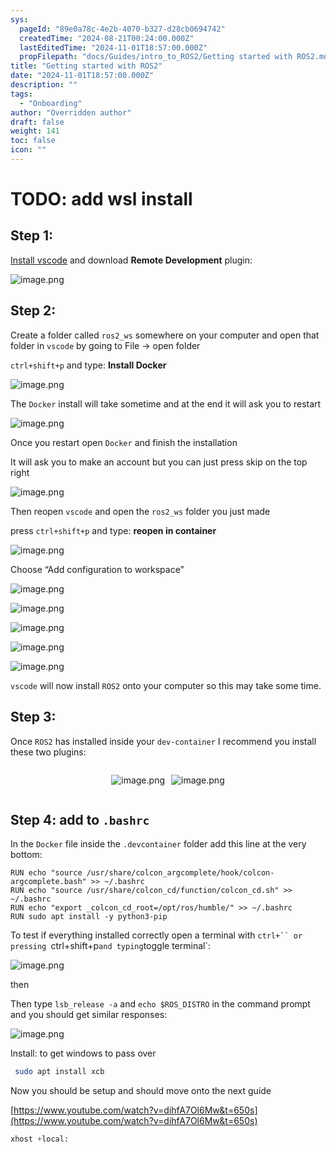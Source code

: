 ```yaml
---
sys:
  pageId: "89e0a78c-4e2b-4070-b327-d28cb0694742"
  createdTime: "2024-08-21T00:24:00.000Z"
  lastEditedTime: "2024-11-01T18:57:00.000Z"
  propFilepath: "docs/Guides/intro_to_ROS2/Getting started with ROS2.md"
title: "Getting started with ROS2"
date: "2024-11-01T18:57:00.000Z"
description: ""
tags:
  - "Onboarding"
author: "Overridden author"
draft: false
weight: 141
toc: false
icon: ""
---
```


# TODO: add wsl install

## Step 1:

[Install vscode](https://code.visualstudio.com/download) and download **Remote Development** plugin:

![image.png](https://prod-files-secure.s3.us-west-2.amazonaws.com/d518164a-d88e-44d1-a4ee-3adb3bd8bce0/efb52993-1881-4a40-b95e-6f020334f022/image.png?X-Amz-Algorithm=AWS4-HMAC-SHA256&X-Amz-Content-Sha256=UNSIGNED-PAYLOAD&X-Amz-Credential=ASIAZI2LB466ZMAZKOYF%2F20250213%2Fus-west-2%2Fs3%2Faws4_request&X-Amz-Date=20250213T090836Z&X-Amz-Expires=3600&X-Amz-Security-Token=IQoJb3JpZ2luX2VjEOn%2F%2F%2F%2F%2F%2F%2F%2F%2F%2FwEaCXVzLXdlc3QtMiJIMEYCIQC45vIck15hqbddz9JPr6p1qLLDpd4FHbmFcmzKw8XeZwIhANvNJjXkAk9LTl0biOHrMHmD3ZKNWxg1%2B9BaZwwxwKYBKv8DCBIQABoMNjM3NDIzMTgzODA1IgxHXaPd4Z%2FtE1Kc4ccq3AOk4eY5%2FEBVt%2BEN2ftGcnkFvTxiPRhserMAWQDBVCuE4J6OE1jZrgnnHgPMV%2BH5M36ADOda%2FUzzxUTj%2FGF%2FlIfnnDQ%2BPoRp9TAojfzzYOcAEaBJpMyC33I9w6u8u7tSo3dcdSHHbus3DjAGiJjaym6anf67EWqYPOoxcypolXDOBGthK2B8V2XwpWyJuzxdM%2Fj8Sa%2Bo2okkD1S7sEQ%2BTKcTtxcBxc6QLrtpHuCiqyU5dO7od97fEFy2BeUQ%2FXUXvhHA6zhGz6TQ8p3vX5XPN8YClOpktL75VB8%2Beond6fht91ATjQWJ0Qv4I0Ou%2Bf4gsT6AQ2cgcx%2BJw0kwW50FVAnjoGWIjpBM6HPGH1nlpSETJggKUOPXkvIZmI9aOeQKahUgAbhz%2BDwB7LTYVWLpEEOWS0F8RXXV9lR%2FxzEQymkCaOqXX84y%2BGuNqV3LiyoZN0ahx2ub7HemEimLZMD9JKa7KfAJavN0oIykp7ehiSyOi2sIX3c3J4NddNpiC7Iv2J%2BMeEYHKZu7NCJkkEcxyyoLBz6uc3J41qTO5cbKsPfV2EhLgERBFwmgnQFSsH5%2BOY7DcbR78GeIoJh%2BnIp%2Fwf2ljJz%2BkRKw4G9f3EBvB63w5H69GsQr1%2Fcws9IylDD15ba9BjqkAWoZlp8Sd9k6aI0hAW1ukMDPgQofQ6BXloGCw4d1jLYXmZPV4kc%2B7ZsrEvAPqPLAB7a4i3kiGRVa7rvTU%2FAkf2H158GVWKuKNjXFzSzLeSvqT6%2BPRo7Vaubyv49u0XqRnVpngibu91Co3q7wuX85%2BVtwSxbBcO6aodffmBGuKLdeZxD%2Ba6QqDhMHrsd9BuWaJd2puKNnipZRNDAEINGdln1ftUbk&X-Amz-Signature=02e9cd53fb2d9469664219c2e8be880c61374535a4e0ae6d1bca7dc9352f2b1d&X-Amz-SignedHeaders=host&x-id=GetObject)

## Step 2:

Create a folder called `ros2_ws` somewhere on your computer and open that folder in `vscode` by going to File → open folder 

`ctrl+shift+p` and type: **Install Docker**

![image.png](https://prod-files-secure.s3.us-west-2.amazonaws.com/d518164a-d88e-44d1-a4ee-3adb3bd8bce0/2269dc0e-1cd5-47ff-bceb-c04ad9b2eab0/image.png?X-Amz-Algorithm=AWS4-HMAC-SHA256&X-Amz-Content-Sha256=UNSIGNED-PAYLOAD&X-Amz-Credential=ASIAZI2LB466ZMAZKOYF%2F20250213%2Fus-west-2%2Fs3%2Faws4_request&X-Amz-Date=20250213T090836Z&X-Amz-Expires=3600&X-Amz-Security-Token=IQoJb3JpZ2luX2VjEOn%2F%2F%2F%2F%2F%2F%2F%2F%2F%2FwEaCXVzLXdlc3QtMiJIMEYCIQC45vIck15hqbddz9JPr6p1qLLDpd4FHbmFcmzKw8XeZwIhANvNJjXkAk9LTl0biOHrMHmD3ZKNWxg1%2B9BaZwwxwKYBKv8DCBIQABoMNjM3NDIzMTgzODA1IgxHXaPd4Z%2FtE1Kc4ccq3AOk4eY5%2FEBVt%2BEN2ftGcnkFvTxiPRhserMAWQDBVCuE4J6OE1jZrgnnHgPMV%2BH5M36ADOda%2FUzzxUTj%2FGF%2FlIfnnDQ%2BPoRp9TAojfzzYOcAEaBJpMyC33I9w6u8u7tSo3dcdSHHbus3DjAGiJjaym6anf67EWqYPOoxcypolXDOBGthK2B8V2XwpWyJuzxdM%2Fj8Sa%2Bo2okkD1S7sEQ%2BTKcTtxcBxc6QLrtpHuCiqyU5dO7od97fEFy2BeUQ%2FXUXvhHA6zhGz6TQ8p3vX5XPN8YClOpktL75VB8%2Beond6fht91ATjQWJ0Qv4I0Ou%2Bf4gsT6AQ2cgcx%2BJw0kwW50FVAnjoGWIjpBM6HPGH1nlpSETJggKUOPXkvIZmI9aOeQKahUgAbhz%2BDwB7LTYVWLpEEOWS0F8RXXV9lR%2FxzEQymkCaOqXX84y%2BGuNqV3LiyoZN0ahx2ub7HemEimLZMD9JKa7KfAJavN0oIykp7ehiSyOi2sIX3c3J4NddNpiC7Iv2J%2BMeEYHKZu7NCJkkEcxyyoLBz6uc3J41qTO5cbKsPfV2EhLgERBFwmgnQFSsH5%2BOY7DcbR78GeIoJh%2BnIp%2Fwf2ljJz%2BkRKw4G9f3EBvB63w5H69GsQr1%2Fcws9IylDD15ba9BjqkAWoZlp8Sd9k6aI0hAW1ukMDPgQofQ6BXloGCw4d1jLYXmZPV4kc%2B7ZsrEvAPqPLAB7a4i3kiGRVa7rvTU%2FAkf2H158GVWKuKNjXFzSzLeSvqT6%2BPRo7Vaubyv49u0XqRnVpngibu91Co3q7wuX85%2BVtwSxbBcO6aodffmBGuKLdeZxD%2Ba6QqDhMHrsd9BuWaJd2puKNnipZRNDAEINGdln1ftUbk&X-Amz-Signature=c4e87b8ac1fa0617803bc30d08243da62919bc80639523d5815b02127638c886&X-Amz-SignedHeaders=host&x-id=GetObject)

The `Docker` install will take sometime and at the end it will ask you to restart

![image.png](https://prod-files-secure.s3.us-west-2.amazonaws.com/d518164a-d88e-44d1-a4ee-3adb3bd8bce0/ed233f78-be33-4b1f-b89c-9c346c0e961e/image.png?X-Amz-Algorithm=AWS4-HMAC-SHA256&X-Amz-Content-Sha256=UNSIGNED-PAYLOAD&X-Amz-Credential=ASIAZI2LB466ZMAZKOYF%2F20250213%2Fus-west-2%2Fs3%2Faws4_request&X-Amz-Date=20250213T090836Z&X-Amz-Expires=3600&X-Amz-Security-Token=IQoJb3JpZ2luX2VjEOn%2F%2F%2F%2F%2F%2F%2F%2F%2F%2FwEaCXVzLXdlc3QtMiJIMEYCIQC45vIck15hqbddz9JPr6p1qLLDpd4FHbmFcmzKw8XeZwIhANvNJjXkAk9LTl0biOHrMHmD3ZKNWxg1%2B9BaZwwxwKYBKv8DCBIQABoMNjM3NDIzMTgzODA1IgxHXaPd4Z%2FtE1Kc4ccq3AOk4eY5%2FEBVt%2BEN2ftGcnkFvTxiPRhserMAWQDBVCuE4J6OE1jZrgnnHgPMV%2BH5M36ADOda%2FUzzxUTj%2FGF%2FlIfnnDQ%2BPoRp9TAojfzzYOcAEaBJpMyC33I9w6u8u7tSo3dcdSHHbus3DjAGiJjaym6anf67EWqYPOoxcypolXDOBGthK2B8V2XwpWyJuzxdM%2Fj8Sa%2Bo2okkD1S7sEQ%2BTKcTtxcBxc6QLrtpHuCiqyU5dO7od97fEFy2BeUQ%2FXUXvhHA6zhGz6TQ8p3vX5XPN8YClOpktL75VB8%2Beond6fht91ATjQWJ0Qv4I0Ou%2Bf4gsT6AQ2cgcx%2BJw0kwW50FVAnjoGWIjpBM6HPGH1nlpSETJggKUOPXkvIZmI9aOeQKahUgAbhz%2BDwB7LTYVWLpEEOWS0F8RXXV9lR%2FxzEQymkCaOqXX84y%2BGuNqV3LiyoZN0ahx2ub7HemEimLZMD9JKa7KfAJavN0oIykp7ehiSyOi2sIX3c3J4NddNpiC7Iv2J%2BMeEYHKZu7NCJkkEcxyyoLBz6uc3J41qTO5cbKsPfV2EhLgERBFwmgnQFSsH5%2BOY7DcbR78GeIoJh%2BnIp%2Fwf2ljJz%2BkRKw4G9f3EBvB63w5H69GsQr1%2Fcws9IylDD15ba9BjqkAWoZlp8Sd9k6aI0hAW1ukMDPgQofQ6BXloGCw4d1jLYXmZPV4kc%2B7ZsrEvAPqPLAB7a4i3kiGRVa7rvTU%2FAkf2H158GVWKuKNjXFzSzLeSvqT6%2BPRo7Vaubyv49u0XqRnVpngibu91Co3q7wuX85%2BVtwSxbBcO6aodffmBGuKLdeZxD%2Ba6QqDhMHrsd9BuWaJd2puKNnipZRNDAEINGdln1ftUbk&X-Amz-Signature=b48e1d71afb1c9380c49be7cff272d89163b775e88f1410981d125576a6055bc&X-Amz-SignedHeaders=host&x-id=GetObject)

Once you restart open `Docker` and finish the installation

It will ask you to make an account but you can just press skip on the top right

![image.png](https://prod-files-secure.s3.us-west-2.amazonaws.com/d518164a-d88e-44d1-a4ee-3adb3bd8bce0/21010ad9-1659-4fd9-9f59-9932a09b2a3d/image.png?X-Amz-Algorithm=AWS4-HMAC-SHA256&X-Amz-Content-Sha256=UNSIGNED-PAYLOAD&X-Amz-Credential=ASIAZI2LB466ZMAZKOYF%2F20250213%2Fus-west-2%2Fs3%2Faws4_request&X-Amz-Date=20250213T090836Z&X-Amz-Expires=3600&X-Amz-Security-Token=IQoJb3JpZ2luX2VjEOn%2F%2F%2F%2F%2F%2F%2F%2F%2F%2FwEaCXVzLXdlc3QtMiJIMEYCIQC45vIck15hqbddz9JPr6p1qLLDpd4FHbmFcmzKw8XeZwIhANvNJjXkAk9LTl0biOHrMHmD3ZKNWxg1%2B9BaZwwxwKYBKv8DCBIQABoMNjM3NDIzMTgzODA1IgxHXaPd4Z%2FtE1Kc4ccq3AOk4eY5%2FEBVt%2BEN2ftGcnkFvTxiPRhserMAWQDBVCuE4J6OE1jZrgnnHgPMV%2BH5M36ADOda%2FUzzxUTj%2FGF%2FlIfnnDQ%2BPoRp9TAojfzzYOcAEaBJpMyC33I9w6u8u7tSo3dcdSHHbus3DjAGiJjaym6anf67EWqYPOoxcypolXDOBGthK2B8V2XwpWyJuzxdM%2Fj8Sa%2Bo2okkD1S7sEQ%2BTKcTtxcBxc6QLrtpHuCiqyU5dO7od97fEFy2BeUQ%2FXUXvhHA6zhGz6TQ8p3vX5XPN8YClOpktL75VB8%2Beond6fht91ATjQWJ0Qv4I0Ou%2Bf4gsT6AQ2cgcx%2BJw0kwW50FVAnjoGWIjpBM6HPGH1nlpSETJggKUOPXkvIZmI9aOeQKahUgAbhz%2BDwB7LTYVWLpEEOWS0F8RXXV9lR%2FxzEQymkCaOqXX84y%2BGuNqV3LiyoZN0ahx2ub7HemEimLZMD9JKa7KfAJavN0oIykp7ehiSyOi2sIX3c3J4NddNpiC7Iv2J%2BMeEYHKZu7NCJkkEcxyyoLBz6uc3J41qTO5cbKsPfV2EhLgERBFwmgnQFSsH5%2BOY7DcbR78GeIoJh%2BnIp%2Fwf2ljJz%2BkRKw4G9f3EBvB63w5H69GsQr1%2Fcws9IylDD15ba9BjqkAWoZlp8Sd9k6aI0hAW1ukMDPgQofQ6BXloGCw4d1jLYXmZPV4kc%2B7ZsrEvAPqPLAB7a4i3kiGRVa7rvTU%2FAkf2H158GVWKuKNjXFzSzLeSvqT6%2BPRo7Vaubyv49u0XqRnVpngibu91Co3q7wuX85%2BVtwSxbBcO6aodffmBGuKLdeZxD%2Ba6QqDhMHrsd9BuWaJd2puKNnipZRNDAEINGdln1ftUbk&X-Amz-Signature=bafeaccad789bc931b8198cde5ad40a43d05a00870c2482b616a639e34199874&X-Amz-SignedHeaders=host&x-id=GetObject)

Then reopen `vscode` and open the `ros2_ws` folder you just made

press `ctrl+shift+p` and type: **reopen in container**

![image.png](https://prod-files-secure.s3.us-west-2.amazonaws.com/d518164a-d88e-44d1-a4ee-3adb3bd8bce0/4e93b8c2-41ad-488c-8095-c74205196118/image.png?X-Amz-Algorithm=AWS4-HMAC-SHA256&X-Amz-Content-Sha256=UNSIGNED-PAYLOAD&X-Amz-Credential=ASIAZI2LB466ZMAZKOYF%2F20250213%2Fus-west-2%2Fs3%2Faws4_request&X-Amz-Date=20250213T090836Z&X-Amz-Expires=3600&X-Amz-Security-Token=IQoJb3JpZ2luX2VjEOn%2F%2F%2F%2F%2F%2F%2F%2F%2F%2FwEaCXVzLXdlc3QtMiJIMEYCIQC45vIck15hqbddz9JPr6p1qLLDpd4FHbmFcmzKw8XeZwIhANvNJjXkAk9LTl0biOHrMHmD3ZKNWxg1%2B9BaZwwxwKYBKv8DCBIQABoMNjM3NDIzMTgzODA1IgxHXaPd4Z%2FtE1Kc4ccq3AOk4eY5%2FEBVt%2BEN2ftGcnkFvTxiPRhserMAWQDBVCuE4J6OE1jZrgnnHgPMV%2BH5M36ADOda%2FUzzxUTj%2FGF%2FlIfnnDQ%2BPoRp9TAojfzzYOcAEaBJpMyC33I9w6u8u7tSo3dcdSHHbus3DjAGiJjaym6anf67EWqYPOoxcypolXDOBGthK2B8V2XwpWyJuzxdM%2Fj8Sa%2Bo2okkD1S7sEQ%2BTKcTtxcBxc6QLrtpHuCiqyU5dO7od97fEFy2BeUQ%2FXUXvhHA6zhGz6TQ8p3vX5XPN8YClOpktL75VB8%2Beond6fht91ATjQWJ0Qv4I0Ou%2Bf4gsT6AQ2cgcx%2BJw0kwW50FVAnjoGWIjpBM6HPGH1nlpSETJggKUOPXkvIZmI9aOeQKahUgAbhz%2BDwB7LTYVWLpEEOWS0F8RXXV9lR%2FxzEQymkCaOqXX84y%2BGuNqV3LiyoZN0ahx2ub7HemEimLZMD9JKa7KfAJavN0oIykp7ehiSyOi2sIX3c3J4NddNpiC7Iv2J%2BMeEYHKZu7NCJkkEcxyyoLBz6uc3J41qTO5cbKsPfV2EhLgERBFwmgnQFSsH5%2BOY7DcbR78GeIoJh%2BnIp%2Fwf2ljJz%2BkRKw4G9f3EBvB63w5H69GsQr1%2Fcws9IylDD15ba9BjqkAWoZlp8Sd9k6aI0hAW1ukMDPgQofQ6BXloGCw4d1jLYXmZPV4kc%2B7ZsrEvAPqPLAB7a4i3kiGRVa7rvTU%2FAkf2H158GVWKuKNjXFzSzLeSvqT6%2BPRo7Vaubyv49u0XqRnVpngibu91Co3q7wuX85%2BVtwSxbBcO6aodffmBGuKLdeZxD%2Ba6QqDhMHrsd9BuWaJd2puKNnipZRNDAEINGdln1ftUbk&X-Amz-Signature=2ea0a0627b391cf111d78e04331a5496e86408f99f03b96f8b1fc4d9e150201a&X-Amz-SignedHeaders=host&x-id=GetObject)

Choose “Add configuration to workspace”

![image.png](https://prod-files-secure.s3.us-west-2.amazonaws.com/d518164a-d88e-44d1-a4ee-3adb3bd8bce0/9560b282-5060-4989-ba37-97e7b2c22476/image.png?X-Amz-Algorithm=AWS4-HMAC-SHA256&X-Amz-Content-Sha256=UNSIGNED-PAYLOAD&X-Amz-Credential=ASIAZI2LB466ZMAZKOYF%2F20250213%2Fus-west-2%2Fs3%2Faws4_request&X-Amz-Date=20250213T090836Z&X-Amz-Expires=3600&X-Amz-Security-Token=IQoJb3JpZ2luX2VjEOn%2F%2F%2F%2F%2F%2F%2F%2F%2F%2FwEaCXVzLXdlc3QtMiJIMEYCIQC45vIck15hqbddz9JPr6p1qLLDpd4FHbmFcmzKw8XeZwIhANvNJjXkAk9LTl0biOHrMHmD3ZKNWxg1%2B9BaZwwxwKYBKv8DCBIQABoMNjM3NDIzMTgzODA1IgxHXaPd4Z%2FtE1Kc4ccq3AOk4eY5%2FEBVt%2BEN2ftGcnkFvTxiPRhserMAWQDBVCuE4J6OE1jZrgnnHgPMV%2BH5M36ADOda%2FUzzxUTj%2FGF%2FlIfnnDQ%2BPoRp9TAojfzzYOcAEaBJpMyC33I9w6u8u7tSo3dcdSHHbus3DjAGiJjaym6anf67EWqYPOoxcypolXDOBGthK2B8V2XwpWyJuzxdM%2Fj8Sa%2Bo2okkD1S7sEQ%2BTKcTtxcBxc6QLrtpHuCiqyU5dO7od97fEFy2BeUQ%2FXUXvhHA6zhGz6TQ8p3vX5XPN8YClOpktL75VB8%2Beond6fht91ATjQWJ0Qv4I0Ou%2Bf4gsT6AQ2cgcx%2BJw0kwW50FVAnjoGWIjpBM6HPGH1nlpSETJggKUOPXkvIZmI9aOeQKahUgAbhz%2BDwB7LTYVWLpEEOWS0F8RXXV9lR%2FxzEQymkCaOqXX84y%2BGuNqV3LiyoZN0ahx2ub7HemEimLZMD9JKa7KfAJavN0oIykp7ehiSyOi2sIX3c3J4NddNpiC7Iv2J%2BMeEYHKZu7NCJkkEcxyyoLBz6uc3J41qTO5cbKsPfV2EhLgERBFwmgnQFSsH5%2BOY7DcbR78GeIoJh%2BnIp%2Fwf2ljJz%2BkRKw4G9f3EBvB63w5H69GsQr1%2Fcws9IylDD15ba9BjqkAWoZlp8Sd9k6aI0hAW1ukMDPgQofQ6BXloGCw4d1jLYXmZPV4kc%2B7ZsrEvAPqPLAB7a4i3kiGRVa7rvTU%2FAkf2H158GVWKuKNjXFzSzLeSvqT6%2BPRo7Vaubyv49u0XqRnVpngibu91Co3q7wuX85%2BVtwSxbBcO6aodffmBGuKLdeZxD%2Ba6QqDhMHrsd9BuWaJd2puKNnipZRNDAEINGdln1ftUbk&X-Amz-Signature=5deef4fd07b3be9f2a3cc6ce64f782cdd487c6bc5a053483dc19a71cca03ddf4&X-Amz-SignedHeaders=host&x-id=GetObject)

![image.png](https://prod-files-secure.s3.us-west-2.amazonaws.com/d518164a-d88e-44d1-a4ee-3adb3bd8bce0/2ee63f81-886b-48e8-a553-dc6e5eac99e4/image.png?X-Amz-Algorithm=AWS4-HMAC-SHA256&X-Amz-Content-Sha256=UNSIGNED-PAYLOAD&X-Amz-Credential=ASIAZI2LB466ZMAZKOYF%2F20250213%2Fus-west-2%2Fs3%2Faws4_request&X-Amz-Date=20250213T090836Z&X-Amz-Expires=3600&X-Amz-Security-Token=IQoJb3JpZ2luX2VjEOn%2F%2F%2F%2F%2F%2F%2F%2F%2F%2FwEaCXVzLXdlc3QtMiJIMEYCIQC45vIck15hqbddz9JPr6p1qLLDpd4FHbmFcmzKw8XeZwIhANvNJjXkAk9LTl0biOHrMHmD3ZKNWxg1%2B9BaZwwxwKYBKv8DCBIQABoMNjM3NDIzMTgzODA1IgxHXaPd4Z%2FtE1Kc4ccq3AOk4eY5%2FEBVt%2BEN2ftGcnkFvTxiPRhserMAWQDBVCuE4J6OE1jZrgnnHgPMV%2BH5M36ADOda%2FUzzxUTj%2FGF%2FlIfnnDQ%2BPoRp9TAojfzzYOcAEaBJpMyC33I9w6u8u7tSo3dcdSHHbus3DjAGiJjaym6anf67EWqYPOoxcypolXDOBGthK2B8V2XwpWyJuzxdM%2Fj8Sa%2Bo2okkD1S7sEQ%2BTKcTtxcBxc6QLrtpHuCiqyU5dO7od97fEFy2BeUQ%2FXUXvhHA6zhGz6TQ8p3vX5XPN8YClOpktL75VB8%2Beond6fht91ATjQWJ0Qv4I0Ou%2Bf4gsT6AQ2cgcx%2BJw0kwW50FVAnjoGWIjpBM6HPGH1nlpSETJggKUOPXkvIZmI9aOeQKahUgAbhz%2BDwB7LTYVWLpEEOWS0F8RXXV9lR%2FxzEQymkCaOqXX84y%2BGuNqV3LiyoZN0ahx2ub7HemEimLZMD9JKa7KfAJavN0oIykp7ehiSyOi2sIX3c3J4NddNpiC7Iv2J%2BMeEYHKZu7NCJkkEcxyyoLBz6uc3J41qTO5cbKsPfV2EhLgERBFwmgnQFSsH5%2BOY7DcbR78GeIoJh%2BnIp%2Fwf2ljJz%2BkRKw4G9f3EBvB63w5H69GsQr1%2Fcws9IylDD15ba9BjqkAWoZlp8Sd9k6aI0hAW1ukMDPgQofQ6BXloGCw4d1jLYXmZPV4kc%2B7ZsrEvAPqPLAB7a4i3kiGRVa7rvTU%2FAkf2H158GVWKuKNjXFzSzLeSvqT6%2BPRo7Vaubyv49u0XqRnVpngibu91Co3q7wuX85%2BVtwSxbBcO6aodffmBGuKLdeZxD%2Ba6QqDhMHrsd9BuWaJd2puKNnipZRNDAEINGdln1ftUbk&X-Amz-Signature=c0ace9bcfecab9d321abbceda2a39ff4f8af36328edf4062a8f49355cdcd4132&X-Amz-SignedHeaders=host&x-id=GetObject)

![image.png](https://prod-files-secure.s3.us-west-2.amazonaws.com/d518164a-d88e-44d1-a4ee-3adb3bd8bce0/ae1580b2-b048-407e-aed9-b584224a7a04/image.png?X-Amz-Algorithm=AWS4-HMAC-SHA256&X-Amz-Content-Sha256=UNSIGNED-PAYLOAD&X-Amz-Credential=ASIAZI2LB466ZMAZKOYF%2F20250213%2Fus-west-2%2Fs3%2Faws4_request&X-Amz-Date=20250213T090836Z&X-Amz-Expires=3600&X-Amz-Security-Token=IQoJb3JpZ2luX2VjEOn%2F%2F%2F%2F%2F%2F%2F%2F%2F%2FwEaCXVzLXdlc3QtMiJIMEYCIQC45vIck15hqbddz9JPr6p1qLLDpd4FHbmFcmzKw8XeZwIhANvNJjXkAk9LTl0biOHrMHmD3ZKNWxg1%2B9BaZwwxwKYBKv8DCBIQABoMNjM3NDIzMTgzODA1IgxHXaPd4Z%2FtE1Kc4ccq3AOk4eY5%2FEBVt%2BEN2ftGcnkFvTxiPRhserMAWQDBVCuE4J6OE1jZrgnnHgPMV%2BH5M36ADOda%2FUzzxUTj%2FGF%2FlIfnnDQ%2BPoRp9TAojfzzYOcAEaBJpMyC33I9w6u8u7tSo3dcdSHHbus3DjAGiJjaym6anf67EWqYPOoxcypolXDOBGthK2B8V2XwpWyJuzxdM%2Fj8Sa%2Bo2okkD1S7sEQ%2BTKcTtxcBxc6QLrtpHuCiqyU5dO7od97fEFy2BeUQ%2FXUXvhHA6zhGz6TQ8p3vX5XPN8YClOpktL75VB8%2Beond6fht91ATjQWJ0Qv4I0Ou%2Bf4gsT6AQ2cgcx%2BJw0kwW50FVAnjoGWIjpBM6HPGH1nlpSETJggKUOPXkvIZmI9aOeQKahUgAbhz%2BDwB7LTYVWLpEEOWS0F8RXXV9lR%2FxzEQymkCaOqXX84y%2BGuNqV3LiyoZN0ahx2ub7HemEimLZMD9JKa7KfAJavN0oIykp7ehiSyOi2sIX3c3J4NddNpiC7Iv2J%2BMeEYHKZu7NCJkkEcxyyoLBz6uc3J41qTO5cbKsPfV2EhLgERBFwmgnQFSsH5%2BOY7DcbR78GeIoJh%2BnIp%2Fwf2ljJz%2BkRKw4G9f3EBvB63w5H69GsQr1%2Fcws9IylDD15ba9BjqkAWoZlp8Sd9k6aI0hAW1ukMDPgQofQ6BXloGCw4d1jLYXmZPV4kc%2B7ZsrEvAPqPLAB7a4i3kiGRVa7rvTU%2FAkf2H158GVWKuKNjXFzSzLeSvqT6%2BPRo7Vaubyv49u0XqRnVpngibu91Co3q7wuX85%2BVtwSxbBcO6aodffmBGuKLdeZxD%2Ba6QqDhMHrsd9BuWaJd2puKNnipZRNDAEINGdln1ftUbk&X-Amz-Signature=80138138d6e57c1f1fd1899c8090af84f1b3f98e8e58fc409c909029273a84b5&X-Amz-SignedHeaders=host&x-id=GetObject)

![image.png](https://prod-files-secure.s3.us-west-2.amazonaws.com/d518164a-d88e-44d1-a4ee-3adb3bd8bce0/53255b28-f75e-430f-b9e3-c0ac8577e42b/image.png?X-Amz-Algorithm=AWS4-HMAC-SHA256&X-Amz-Content-Sha256=UNSIGNED-PAYLOAD&X-Amz-Credential=ASIAZI2LB466ZMAZKOYF%2F20250213%2Fus-west-2%2Fs3%2Faws4_request&X-Amz-Date=20250213T090836Z&X-Amz-Expires=3600&X-Amz-Security-Token=IQoJb3JpZ2luX2VjEOn%2F%2F%2F%2F%2F%2F%2F%2F%2F%2FwEaCXVzLXdlc3QtMiJIMEYCIQC45vIck15hqbddz9JPr6p1qLLDpd4FHbmFcmzKw8XeZwIhANvNJjXkAk9LTl0biOHrMHmD3ZKNWxg1%2B9BaZwwxwKYBKv8DCBIQABoMNjM3NDIzMTgzODA1IgxHXaPd4Z%2FtE1Kc4ccq3AOk4eY5%2FEBVt%2BEN2ftGcnkFvTxiPRhserMAWQDBVCuE4J6OE1jZrgnnHgPMV%2BH5M36ADOda%2FUzzxUTj%2FGF%2FlIfnnDQ%2BPoRp9TAojfzzYOcAEaBJpMyC33I9w6u8u7tSo3dcdSHHbus3DjAGiJjaym6anf67EWqYPOoxcypolXDOBGthK2B8V2XwpWyJuzxdM%2Fj8Sa%2Bo2okkD1S7sEQ%2BTKcTtxcBxc6QLrtpHuCiqyU5dO7od97fEFy2BeUQ%2FXUXvhHA6zhGz6TQ8p3vX5XPN8YClOpktL75VB8%2Beond6fht91ATjQWJ0Qv4I0Ou%2Bf4gsT6AQ2cgcx%2BJw0kwW50FVAnjoGWIjpBM6HPGH1nlpSETJggKUOPXkvIZmI9aOeQKahUgAbhz%2BDwB7LTYVWLpEEOWS0F8RXXV9lR%2FxzEQymkCaOqXX84y%2BGuNqV3LiyoZN0ahx2ub7HemEimLZMD9JKa7KfAJavN0oIykp7ehiSyOi2sIX3c3J4NddNpiC7Iv2J%2BMeEYHKZu7NCJkkEcxyyoLBz6uc3J41qTO5cbKsPfV2EhLgERBFwmgnQFSsH5%2BOY7DcbR78GeIoJh%2BnIp%2Fwf2ljJz%2BkRKw4G9f3EBvB63w5H69GsQr1%2Fcws9IylDD15ba9BjqkAWoZlp8Sd9k6aI0hAW1ukMDPgQofQ6BXloGCw4d1jLYXmZPV4kc%2B7ZsrEvAPqPLAB7a4i3kiGRVa7rvTU%2FAkf2H158GVWKuKNjXFzSzLeSvqT6%2BPRo7Vaubyv49u0XqRnVpngibu91Co3q7wuX85%2BVtwSxbBcO6aodffmBGuKLdeZxD%2Ba6QqDhMHrsd9BuWaJd2puKNnipZRNDAEINGdln1ftUbk&X-Amz-Signature=83a8b2c070c1a6354dcc11c4849fa898c06c6b142872a4a70f06b1244d5fa9c8&X-Amz-SignedHeaders=host&x-id=GetObject)

![image.png](https://prod-files-secure.s3.us-west-2.amazonaws.com/d518164a-d88e-44d1-a4ee-3adb3bd8bce0/7c562767-5af9-4ffb-97d1-327bcdf4ee00/image.png?X-Amz-Algorithm=AWS4-HMAC-SHA256&X-Amz-Content-Sha256=UNSIGNED-PAYLOAD&X-Amz-Credential=ASIAZI2LB466ZMAZKOYF%2F20250213%2Fus-west-2%2Fs3%2Faws4_request&X-Amz-Date=20250213T090836Z&X-Amz-Expires=3600&X-Amz-Security-Token=IQoJb3JpZ2luX2VjEOn%2F%2F%2F%2F%2F%2F%2F%2F%2F%2FwEaCXVzLXdlc3QtMiJIMEYCIQC45vIck15hqbddz9JPr6p1qLLDpd4FHbmFcmzKw8XeZwIhANvNJjXkAk9LTl0biOHrMHmD3ZKNWxg1%2B9BaZwwxwKYBKv8DCBIQABoMNjM3NDIzMTgzODA1IgxHXaPd4Z%2FtE1Kc4ccq3AOk4eY5%2FEBVt%2BEN2ftGcnkFvTxiPRhserMAWQDBVCuE4J6OE1jZrgnnHgPMV%2BH5M36ADOda%2FUzzxUTj%2FGF%2FlIfnnDQ%2BPoRp9TAojfzzYOcAEaBJpMyC33I9w6u8u7tSo3dcdSHHbus3DjAGiJjaym6anf67EWqYPOoxcypolXDOBGthK2B8V2XwpWyJuzxdM%2Fj8Sa%2Bo2okkD1S7sEQ%2BTKcTtxcBxc6QLrtpHuCiqyU5dO7od97fEFy2BeUQ%2FXUXvhHA6zhGz6TQ8p3vX5XPN8YClOpktL75VB8%2Beond6fht91ATjQWJ0Qv4I0Ou%2Bf4gsT6AQ2cgcx%2BJw0kwW50FVAnjoGWIjpBM6HPGH1nlpSETJggKUOPXkvIZmI9aOeQKahUgAbhz%2BDwB7LTYVWLpEEOWS0F8RXXV9lR%2FxzEQymkCaOqXX84y%2BGuNqV3LiyoZN0ahx2ub7HemEimLZMD9JKa7KfAJavN0oIykp7ehiSyOi2sIX3c3J4NddNpiC7Iv2J%2BMeEYHKZu7NCJkkEcxyyoLBz6uc3J41qTO5cbKsPfV2EhLgERBFwmgnQFSsH5%2BOY7DcbR78GeIoJh%2BnIp%2Fwf2ljJz%2BkRKw4G9f3EBvB63w5H69GsQr1%2Fcws9IylDD15ba9BjqkAWoZlp8Sd9k6aI0hAW1ukMDPgQofQ6BXloGCw4d1jLYXmZPV4kc%2B7ZsrEvAPqPLAB7a4i3kiGRVa7rvTU%2FAkf2H158GVWKuKNjXFzSzLeSvqT6%2BPRo7Vaubyv49u0XqRnVpngibu91Co3q7wuX85%2BVtwSxbBcO6aodffmBGuKLdeZxD%2Ba6QqDhMHrsd9BuWaJd2puKNnipZRNDAEINGdln1ftUbk&X-Amz-Signature=601c547fccb7047af457cdaea8c7bdae259bb67473a99f99f2c586d0f2fd8d51&X-Amz-SignedHeaders=host&x-id=GetObject)

`vscode` will now install `ROS2` onto your computer so this may take some time.

## Step 3:

Once `ROS2` has installed inside your `dev-container` I recommend you install these two plugins:

<div style="display: flex;flex-direction: row; column-gap:10px; max-width: 630px;justify-content: center;">
<div>

![image.png](https://prod-files-secure.s3.us-west-2.amazonaws.com/d518164a-d88e-44d1-a4ee-3adb3bd8bce0/3fc3d550-5a54-4ba1-ba6b-faa01cdb7369/image.png?X-Amz-Algorithm=AWS4-HMAC-SHA256&X-Amz-Content-Sha256=UNSIGNED-PAYLOAD&X-Amz-Credential=ASIAZI2LB4663EDVPHY3%2F20250213%2Fus-west-2%2Fs3%2Faws4_request&X-Amz-Date=20250213T090838Z&X-Amz-Expires=3600&X-Amz-Security-Token=IQoJb3JpZ2luX2VjEOn%2F%2F%2F%2F%2F%2F%2F%2F%2F%2FwEaCXVzLXdlc3QtMiJIMEYCIQC92zWESC18hh5FEmmVxQT8o%2FzfZiANZxRt0iv39nToaAIhAKJsF9UCc7TfJ2RUNs8fPx0b4%2FZzJAv3U%2B2gv01pJkhbKv8DCBIQABoMNjM3NDIzMTgzODA1IgzW%2FHL0LlbTeKRs3QIq3AMQGuPCCHt1K%2BKyhB7rbLHeS3NEXJDHN480LXtJe94HfaSoIwkMCprjfS6BA%2Fy04N9vgEiE7%2FnPHjtU2wRbHWcdbOW91n3Savqd7Ym9ci3C%2B4mK8yvzhQhy13FdFY5X1u8rvDUXg7%2Bv5y84%2BEVP%2FPd4qeLk%2FjMcI3%2FbLklMuxuSSt73UlpvFTivLoQQW9iu7ZDcOBEVX4XOx6Ji4hLvrOHfAKEIHyiaUxpw4XNjTMsWtwIKjoj3D8Kx6qh5m8u2h%2FVOYdntqovGWFfuxRwxcvQjoCXiD2lw7Z%2FnyoqJrIlAHLqh8SypsjEAS1NIJ5snFN2g9wm2oy6xv3iid6Zbzhizeik7IPOxgirpYECohsXMZv1MLN716M3kiBpnzSQyak6RlToOdVTFUc1y%2FGtNVOQzNweiZtSIDgB3EHLXchmCFq%2Fmb7OZ5lHHjDJ46OqEYJVEB3x024yItBcmAd4IcAS7kr6Hra3J2bjcDgc6TFkQmpvd5NwkjOTsfFbFoC2fX1UstFXxKCU68JEYShW9sprCngNBvPc4QB7FSFYWvJILdfVaQGRjHhPMKJIAYKAa1aom95drsZFwbBw7tKbfXbzHExiHkUe3vE1Z6B%2FVPbJSDkB4PVBe9aX%2FncprMzDu5ba9BjqkAaT4IlyR%2F%2BhIXl9%2B7XYpGd24JbjHcO%2BRtkWRmAZWYWAjcgAGKEdJIIFf8VyltShaZad38F4OmRDq1TUxZqOBaLQPgF1AMWUSPMphoLb0EnKpJadPTJxETo3acGTVUcfbkUOIcTsM%2Bn8%2BdlE0nHgpEzKEIQdLyo5LYvayo4ECRu90cjAXr3UiO4qKT2uOhPw3zZ3UKFFMREzVGR5PPSaEVTc79LPy&X-Amz-Signature=cbfb22090e5de782163ae6b7a8deb6c8c559e5f6acebcc0d42d978f2a48c6f3e&X-Amz-SignedHeaders=host&x-id=GetObject)

</div>
<div>

![image.png](https://prod-files-secure.s3.us-west-2.amazonaws.com/d518164a-d88e-44d1-a4ee-3adb3bd8bce0/d994cc66-13c2-4093-a5a3-f84cf4601a82/image.png?X-Amz-Algorithm=AWS4-HMAC-SHA256&X-Amz-Content-Sha256=UNSIGNED-PAYLOAD&X-Amz-Credential=ASIAZI2LB4664PAO3F5W%2F20250213%2Fus-west-2%2Fs3%2Faws4_request&X-Amz-Date=20250213T090838Z&X-Amz-Expires=3600&X-Amz-Security-Token=IQoJb3JpZ2luX2VjEOn%2F%2F%2F%2F%2F%2F%2F%2F%2F%2FwEaCXVzLXdlc3QtMiJHMEUCIQDrW5ufcrLZVl%2FJ5QG5Dn65%2BQxNxyWS%2FF5nzsifYG9uHwIgRr2HyULV5S3wiDD9%2FRP3TL2UdvU6K16URjM6hGmPxBAq%2FwMIEhAAGgw2Mzc0MjMxODM4MDUiDHjbt5KLIURLn24DtCrcA%2FTyx8n8nQzoGwKYG3ic2%2FzcDS4GYlWP1o9MlDGn5oFPHCV94L2jx86xla0ds14qwhEHmb3uucJavkKKfNY05HGWlrxWgEIKprlfAyWv%2B3dzCpNS4T4yjODhWdhP2348nrEUCTvmWmEHq8EVd3C9M1BYr42xtWRSiFzPsH1BK3YR7Ae1%2FJsMCYQzuTPQ9zmVfeLbz0igQqdK79FnX45SePPa0uLrrEFpkaBJ6ZwbgEFOCObbmmuwvLiylyk%2F49ZLJpdZ%2FIJ2vJaTCQz4d%2BaZWEmF3dlTjhNFQhWEJX9R3pFWe3wM1NnHg4ZtaHtNTbUz0o0MRrSSLIYy%2BMcIuBXQ8yIC3ZungxeYzdmAwwmWjQZ2etfHvChmH4BEzpK8%2FNFwUg2jQNbKNl97C5lyQNSS1yV3YkHJHnWfuCE2%2F5%2BRVWno55T4G184ikOW0f7W311Ret3rFENiJ4VVG8DXfkkjk2vmDH93oA9Uq%2FdaJc37U3V7l5QjKQXrcE9MW07T3EGwnJ88krYvgVumlAX1TgAdjiYUvlkydBgf2WgUABY3uEXOdpR4fHnr%2F8U8LKgHCbzKN3A1DmAl4BEHLrHbGvLNYk%2FDKCsKhfVVM3GWz%2FFwtua9Xwxf5tE295BAEElYMJvntr0GOqUBj5LgrBAzvQrR9Iv2rh%2FOrsTQ8olHJtifGQEZ%2FK5hMUd0VOB%2FePf7wR7ic%2F1Lm73DO3N%2FdWa4bcTxlmOp8SZ%2B5N1y0zX4VdxTINk6hMqcTulC6MJLY2xZXa9gQjkJs%2BSW8xQmfQrKPfP7wLFf9OMDO0YJrFqlJFjPD1ALu04urQ3C8RDtho5PxRi8uwsj%2Fqe54wZBq%2F9vaCN%2BbFOzBDfVrZC%2BW9xJ&X-Amz-Signature=041b436d8aa1818b8c6b5ceec92c1f3aa7830bd6bf6c78498ba27c059d7db185&X-Amz-SignedHeaders=host&x-id=GetObject)

</div>
</div>

## Step 4: add to `.bashrc`

In the `Docker` file inside the `.devcontainer` folder add this line at the very bottom: 

```docker
RUN echo "source /usr/share/colcon_argcomplete/hook/colcon-argcomplete.bash" >> ~/.bashrc
RUN echo "source /usr/share/colcon_cd/function/colcon_cd.sh" >> ~/.bashrc
RUN echo "export _colcon_cd_root=/opt/ros/humble/" >> ~/.bashrc
RUN sudo apt install -y python3-pip 
```

To test if everything installed correctly open a terminal with `ctrl+`` or pressing `ctrl+shift+p` and typing `toggle terminal`:

![image.png](https://prod-files-secure.s3.us-west-2.amazonaws.com/d518164a-d88e-44d1-a4ee-3adb3bd8bce0/6a4943d8-b04e-4c02-9a58-775f3384d1a5/image.png?X-Amz-Algorithm=AWS4-HMAC-SHA256&X-Amz-Content-Sha256=UNSIGNED-PAYLOAD&X-Amz-Credential=ASIAZI2LB466ZMAZKOYF%2F20250213%2Fus-west-2%2Fs3%2Faws4_request&X-Amz-Date=20250213T090836Z&X-Amz-Expires=3600&X-Amz-Security-Token=IQoJb3JpZ2luX2VjEOn%2F%2F%2F%2F%2F%2F%2F%2F%2F%2FwEaCXVzLXdlc3QtMiJIMEYCIQC45vIck15hqbddz9JPr6p1qLLDpd4FHbmFcmzKw8XeZwIhANvNJjXkAk9LTl0biOHrMHmD3ZKNWxg1%2B9BaZwwxwKYBKv8DCBIQABoMNjM3NDIzMTgzODA1IgxHXaPd4Z%2FtE1Kc4ccq3AOk4eY5%2FEBVt%2BEN2ftGcnkFvTxiPRhserMAWQDBVCuE4J6OE1jZrgnnHgPMV%2BH5M36ADOda%2FUzzxUTj%2FGF%2FlIfnnDQ%2BPoRp9TAojfzzYOcAEaBJpMyC33I9w6u8u7tSo3dcdSHHbus3DjAGiJjaym6anf67EWqYPOoxcypolXDOBGthK2B8V2XwpWyJuzxdM%2Fj8Sa%2Bo2okkD1S7sEQ%2BTKcTtxcBxc6QLrtpHuCiqyU5dO7od97fEFy2BeUQ%2FXUXvhHA6zhGz6TQ8p3vX5XPN8YClOpktL75VB8%2Beond6fht91ATjQWJ0Qv4I0Ou%2Bf4gsT6AQ2cgcx%2BJw0kwW50FVAnjoGWIjpBM6HPGH1nlpSETJggKUOPXkvIZmI9aOeQKahUgAbhz%2BDwB7LTYVWLpEEOWS0F8RXXV9lR%2FxzEQymkCaOqXX84y%2BGuNqV3LiyoZN0ahx2ub7HemEimLZMD9JKa7KfAJavN0oIykp7ehiSyOi2sIX3c3J4NddNpiC7Iv2J%2BMeEYHKZu7NCJkkEcxyyoLBz6uc3J41qTO5cbKsPfV2EhLgERBFwmgnQFSsH5%2BOY7DcbR78GeIoJh%2BnIp%2Fwf2ljJz%2BkRKw4G9f3EBvB63w5H69GsQr1%2Fcws9IylDD15ba9BjqkAWoZlp8Sd9k6aI0hAW1ukMDPgQofQ6BXloGCw4d1jLYXmZPV4kc%2B7ZsrEvAPqPLAB7a4i3kiGRVa7rvTU%2FAkf2H158GVWKuKNjXFzSzLeSvqT6%2BPRo7Vaubyv49u0XqRnVpngibu91Co3q7wuX85%2BVtwSxbBcO6aodffmBGuKLdeZxD%2Ba6QqDhMHrsd9BuWaJd2puKNnipZRNDAEINGdln1ftUbk&X-Amz-Signature=82b33e4317d3e0a52aa906685de45368a25999a8f4dddf3434ccc5fce4f38f62&X-Amz-SignedHeaders=host&x-id=GetObject)

then 

Then type `lsb_release -a` and `echo $ROS_DISTRO` in the command prompt and you should get similar responses:

![image.png](https://prod-files-secure.s3.us-west-2.amazonaws.com/d518164a-d88e-44d1-a4ee-3adb3bd8bce0/3e635dec-a805-4e85-8b9e-d000e5b71a4e/image.png?X-Amz-Algorithm=AWS4-HMAC-SHA256&X-Amz-Content-Sha256=UNSIGNED-PAYLOAD&X-Amz-Credential=ASIAZI2LB466ZMAZKOYF%2F20250213%2Fus-west-2%2Fs3%2Faws4_request&X-Amz-Date=20250213T090836Z&X-Amz-Expires=3600&X-Amz-Security-Token=IQoJb3JpZ2luX2VjEOn%2F%2F%2F%2F%2F%2F%2F%2F%2F%2FwEaCXVzLXdlc3QtMiJIMEYCIQC45vIck15hqbddz9JPr6p1qLLDpd4FHbmFcmzKw8XeZwIhANvNJjXkAk9LTl0biOHrMHmD3ZKNWxg1%2B9BaZwwxwKYBKv8DCBIQABoMNjM3NDIzMTgzODA1IgxHXaPd4Z%2FtE1Kc4ccq3AOk4eY5%2FEBVt%2BEN2ftGcnkFvTxiPRhserMAWQDBVCuE4J6OE1jZrgnnHgPMV%2BH5M36ADOda%2FUzzxUTj%2FGF%2FlIfnnDQ%2BPoRp9TAojfzzYOcAEaBJpMyC33I9w6u8u7tSo3dcdSHHbus3DjAGiJjaym6anf67EWqYPOoxcypolXDOBGthK2B8V2XwpWyJuzxdM%2Fj8Sa%2Bo2okkD1S7sEQ%2BTKcTtxcBxc6QLrtpHuCiqyU5dO7od97fEFy2BeUQ%2FXUXvhHA6zhGz6TQ8p3vX5XPN8YClOpktL75VB8%2Beond6fht91ATjQWJ0Qv4I0Ou%2Bf4gsT6AQ2cgcx%2BJw0kwW50FVAnjoGWIjpBM6HPGH1nlpSETJggKUOPXkvIZmI9aOeQKahUgAbhz%2BDwB7LTYVWLpEEOWS0F8RXXV9lR%2FxzEQymkCaOqXX84y%2BGuNqV3LiyoZN0ahx2ub7HemEimLZMD9JKa7KfAJavN0oIykp7ehiSyOi2sIX3c3J4NddNpiC7Iv2J%2BMeEYHKZu7NCJkkEcxyyoLBz6uc3J41qTO5cbKsPfV2EhLgERBFwmgnQFSsH5%2BOY7DcbR78GeIoJh%2BnIp%2Fwf2ljJz%2BkRKw4G9f3EBvB63w5H69GsQr1%2Fcws9IylDD15ba9BjqkAWoZlp8Sd9k6aI0hAW1ukMDPgQofQ6BXloGCw4d1jLYXmZPV4kc%2B7ZsrEvAPqPLAB7a4i3kiGRVa7rvTU%2FAkf2H158GVWKuKNjXFzSzLeSvqT6%2BPRo7Vaubyv49u0XqRnVpngibu91Co3q7wuX85%2BVtwSxbBcO6aodffmBGuKLdeZxD%2Ba6QqDhMHrsd9BuWaJd2puKNnipZRNDAEINGdln1ftUbk&X-Amz-Signature=e591a879f943b550f5d62502ad56ebc4bb3da486488f7a47aabb920b76f50f1d&X-Amz-SignedHeaders=host&x-id=GetObject)

Install:  to get windows to pass over

```bash
 sudo apt install xcb
```

Now you should be setup and should move onto the next guide 

[https://www.youtube.com/watch?v=dihfA7Ol6Mw&t=650s](https://www.youtube.com/watch?v=dihfA7Ol6Mw&t=650s)

```python
xhost +local:
```
